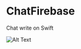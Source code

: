 # ChatFirebase
Chat write on Swift

![Alt Text](https://github.com/Stan1ey8387/ChatFirebase/blob/master/Demo%20gif/ezgif.com-video-to-gif.gif?raw=true)

